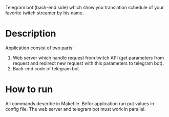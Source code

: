 Telegram bot (back-end side) which show you translation schedule of your favorite twitch streamer by his name.

 # Description
Application consist of two parts: 
1. Web server which handle request from twitch API (get parameters from request and redirect new request with this parameters to telegram bot).
2. Back-end code of telegram bot 

 # How to run
All commands describe in Makefile. Befor application run put values in config file. The web server and telegram bot must work in parallel.